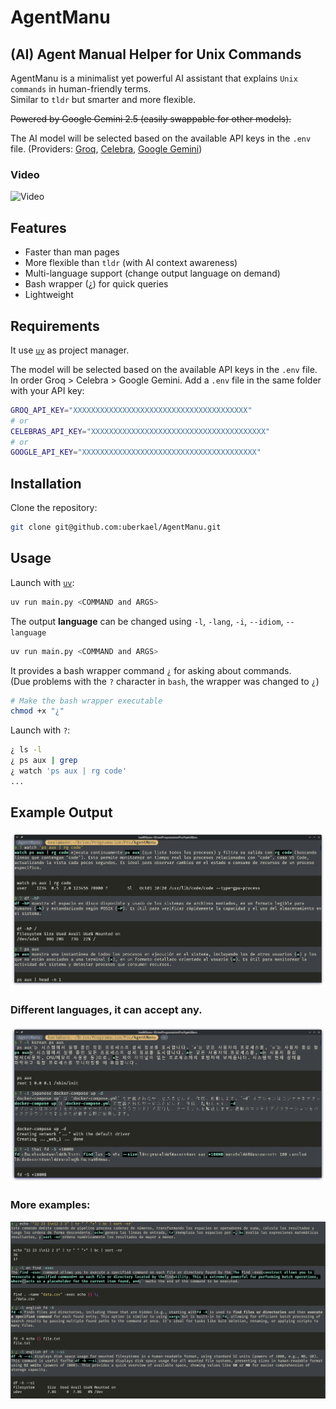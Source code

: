 # AgentManu

## (AI) Agent Manual Helper for Unix Commands

AgentManu is a minimalist yet powerful AI assistant that explains `Unix` `commands`
in human-friendly terms. \
Similar to `tldr` but smarter and more flexible.

~~Powered by Google Gemini 2.5 (easily swappable for other models).~~

The AI model will be selected based on the available API keys in the `.env` file.
(Providers:
[Groq](https://groq.com/),
[Celebra](https://celebra.ai/),
[Google Gemini](https://ai.google.dev/gemini/))

### Video

![Video](screenshots/example.apng)

## Features

- Faster than man pages
- More flexible than `tldr` (with AI context awareness)
- Multi-language support (change output language on demand)
- Bash wrapper (¿) for quick queries
- Lightweight

## Requirements

It use [`uv`](https://github.com/astral-sh/uv) as project manager.

The model will be selected based on the available API keys in the `.env` file.
In order Groq > Celebra > Google Gemini.
Add a `.env` file in the same folder with your API key:

```bash
GROQ_API_KEY="XXXXXXXXXXXXXXXXXXXXXXXXXXXXXXXXXXXXXXX"
# or
CELEBRAS_API_KEY="XXXXXXXXXXXXXXXXXXXXXXXXXXXXXXXXXXXXXXX"
# or
GOOGLE_API_KEY="XXXXXXXXXXXXXXXXXXXXXXXXXXXXXXXXXXXXXXX"
```

## Installation

Clone the repository:
```bash
git clone git@github.com:uberkael/AgentManu.git
```

## Usage

Launch with [`uv`](https://github.com/astral-sh/uv):

```bash
uv run main.py <COMMAND and ARGS>
```

The output **language** can be changed using `-l`, `-lang`, `-i`, `--idiom`, `--language`
```bash
uv run main.py <COMMAND and ARGS>
```

It provides a bash wrapper command `¿` for asking about commands. \
(Due problems with the `?` character in `bash`, the wrapper was changed to `¿`)

```bash
# Make the bash wrapper executable
chmod +x "¿"
```

Launch with `?`:

```bash
¿ ls -l
¿ ps aux | grep
¿ watch 'ps aux | rg code'
...
```

## Example Output

![AgentManu](screenshots/use1.png)

### Different languages, it can accept any.
![Languages](screenshots/use2.png)

### More examples:
![Examples](screenshots/use3.png)
